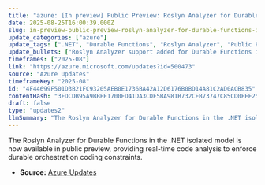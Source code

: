 ```yaml
---
title: "azure: [In preview] Public Preview: Roslyn Analyzer for Durable Functions in .NET isolated"
date: 2025-08-25T16:00:39.000Z
slug: in-preview-public-preview-roslyn-analyzer-for-durable-functions-in-net-isolated
update_categories: ["azure"]
update_tags: [".NET", "Durable Functions", "Roslyn Analyzer", "Public Preview"]
update_bullets: ["Roslyn Analyzer support added for Durable Functions in .NET isolated model.", "Analyzer runs in real-time to help developers follow durable orchestration coding rules.", "The analyzer is enabled by default for Durable Functions projects."]
timeframes: ["2025-08"]
link: "https://azure.microsoft.com/updates?id=500473"
source: "Azure Updates"
timeframeKey: "2025-08"
id: "4F44699F501D3B21FC93205AEB0E1736BA42A12D6176B0BD14A81C2AD0ACB835"
contentHash: "3FDCDB95A9BBEE1700ED41DA3CDF5BA981B732CEB73747C85CD0FEF255928C16"
draft: false
type: "updates2"
llmSummary: "The Roslyn Analyzer for Durable Functions in the .NET isolated model is now available in public preview, providing real-time code analysis to enforce durable orchestration coding constraints."
---
```


The Roslyn Analyzer for Durable Functions in the .NET isolated model is now available in public preview, providing real-time code analysis to enforce durable orchestration coding constraints.

- **Source:** [Azure Updates](https://azure.microsoft.com/updates?id=500473)

